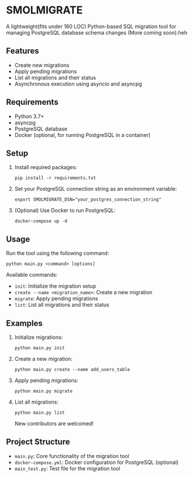 # SMOLMIGRATE 

A lightweight(fits under 160 LOC) Python-based SQL migration tool for managing PostgreSQL database schema changes (More coming soon).heh

## Features
- Create new migrations
- Apply pending migrations
- List all migrations and their status
- Asynchronous execution using asyncio and asyncpg

## Requirements

- Python 3.7+
- asyncpg
- PostgreSQL database
- Docker (optional, for running PostgreSQL in a container)

## Setup

1. Install required packages:
   ```
   pip install -r requirements.txt 
   ```

2. Set your PostgreSQL connection string as an environment variable:
   ```
   export SMOLMIGRATE_DSN="your_postgres_connection_string"
   ```

3. (Optional) Use Docker to run PostgreSQL:
   ```
   docker-compose up -d
   ```

## Usage

Run the tool using the following command:
```
python main.py <command> [options]
```


Available commands:

- `init`: Initialize the migration setup
- `create --name <migration_name>`: Create a new migration
- `migrate`: Apply pending migrations
- `list`: List all migrations and their status

## Examples

1. Initialize migrations:
   ```
   python main.py init
   ```

2. Create a new migration:
   ```
   python main.py create --name add_users_table
   ```

3. Apply pending migrations:
   ```
   python main.py migrate
   ```

4. List all migrations:
   ```
   python main.py list
   ```

   New contributors are welcomed!


## Project Structure

- `main.py`: Core functionality of the migration tool
- `docker-compose.yml`: Docker configuration for PostgreSQL (optional)
- `main_test.py`: Test file for the migration tool

